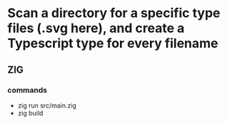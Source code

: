 # Scan a directory for a specific type files (.svg here), and create a Typescript type for every filename

## ZIG

### commands

- zig run src/main.zig
- zig build
